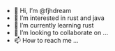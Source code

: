 - 👋 Hi, I’m @fjhdream
- 👀 I’m interested in rust and java
- 🌱 I’m currently learning rust
- 💞️ I’m looking to collaborate on ...
- 📫 How to reach me ...

<!---
fjhdream/fjhdream is a ✨ special ✨ repository because its `README.md` (this file) appears on your GitHub profile.
You can click the Preview link to take a look at your changes.
--->
